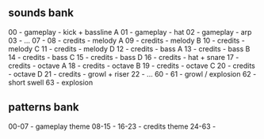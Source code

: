 sounds bank
-----------
00 - gameplay - kick + bassline A
01 - gameplay - hat
02 - gameplay - arp
03 -
...
07 -
08 - credits - melody A
09 - credits - melody B
10 - credits - melody C
11 - credits - melody D
12 - credits - bass A
13 - credits - bass B
14 - credits - bass C
15 - credits - bass D
16 - credits - hat + snare
17 - credits - octave A
18 - credits - octave B
19 - credits - octave C
20 - credits - octave D
21 - credits - growl + riser
22 -
...
60 -
61 - growl / explosion
62 - short swell
63 - explosion

patterns bank
--------------
00-07 - gameplay theme
08-15 -
16-23 - credits theme
24-63 -
